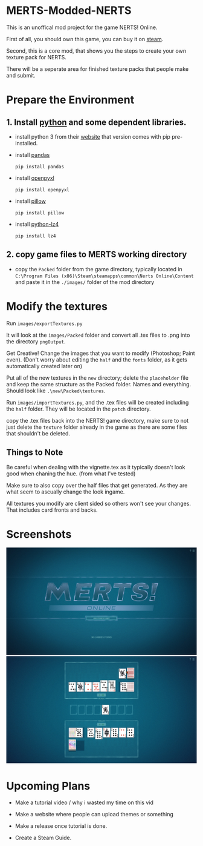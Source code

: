 # MERTS-Modded-NERTS

This is an unoffical mod project for the game NERTS! Online.

First of all, you should own this game, you can buy it on [steam](https://store.steampowered.com/app/1131190/NERTS_Online/).

Second, this is a core mod, that shows you the steps to create your own texture pack for NERTS.

There will be a seperate area for finished texture packs that people make and submit.

# Prepare the Environment
## 1. Install [python](https://www.python.org/) and some dependent libraries.

* install python 3 from their [website](https://www.python.org/downloads/) that version comes with pip pre-installed.

* install [pandas](https://pandas.pydata.org/)
  ```
  pip install pandas
  ```
* install [openpyxl](https://openpyxl.readthedocs.io/en/stable/)
  ```
  pip install openpyxl
  ```
* install [pillow](https://python-pillow.org/)
  ```
  pip install pillow
  ```
* install [python-lz4](https://github.com/python-lz4/python-lz4)
  ```
  pip install lz4
  ```
  
## 2. copy game files to MERTS working directory

* copy the ``Packed`` folder from the game directory, typically located in ``C:\Program Files (x86)\Steam\steamapps\common\Nerts Online\Content`` and paste it in the  ``./images/`` folder of the mod directory

# Modify the textures
Run ``images/exportTextures.py`` 

It will look at the ``images/Packed`` folder and convert all .tex files to .png into the directory ``pngOutput``.

Get Creative! Change the images that you want to modify (Photoshop; Paint even). (Don't worry about editing the ``half`` and the ``fonts`` folder, as it gets automatically created later on)

Put all of the new textures in the ``new`` directory; delete the ``placeholder`` file and keep the same structure as the Packed folder. Names and everything. Should look like ``.\new\Packed\textures``.

Run ``images/importTextures.py``, and the .tex files will be created including the ``half`` folder. They will be located in the ``patch`` directory.

copy the .tex files back into the NERTS! game directory, make sure to not just delete the ``texture`` folder already in the game as there are some files that shouldn't be deleted.

## Things to Note

Be careful when dealing with the vignette.tex as it typically doesn't look good when chaning the hue. (from what I've tested)

Make sure to also copy over the half files that get generated. As they are what seem to ascually change the look ingame.

All textures you modify are client sided so others won't see your changes. That includes card fronts and backs.

# Screenshots
![](screenshots/screenshot_1.jpg)
![](screenshots/screenshot_2.jpg)


# Upcoming Plans

* Make a tutorial video / why i wasted my time on this vid

* Make a website where people can upload themes or something

* Make a release once tutorial is done.

* Create a Steam Guide.
